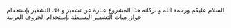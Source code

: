 السلام عليكم ورحمة الله و بركاته 
هذا المشروع عبارة عن تشفير و فك التشفير بإستخدام خوازرميات التشفير البسيطة بإستخدام الحروف العربية
